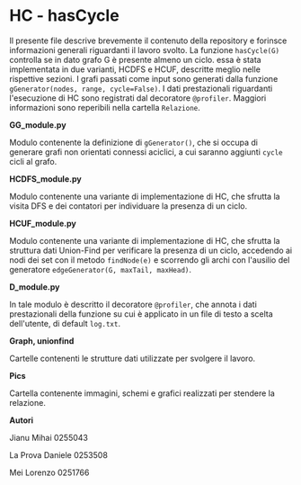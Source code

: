 # HC - hasCycle

Il presente file descrive brevemente il contenuto della repository e forinsce informazioni generali riguardanti il lavoro svolto.
La funzione ``hasCycle(G)`` controlla se in dato grafo G è presente almeno un ciclo. essa è stata implementata in due varianti, HCDFS e HCUF, descritte meglio nelle rispettive sezioni.
I grafi passati come input sono generati dalla funzione ``gGenerator(nodes, range, cycle=False)``. 
I dati prestazionali riguardanti l'esecuzione di HC sono registrati dal decoratore ``@profiler``.
Maggiori informazioni sono reperibili nella cartella ``Relazione``.

**GG_module.py**

Modulo contenente la definizione di ``gGenerator()``, che si occupa di generare grafi non orientati connessi aciclici, a cui saranno aggiunti ``cycle`` cicli al grafo.

**HCDFS_module.py**

Modulo contenente una variante di implementazione di HC, che sfrutta la visita DFS e dei contatori per individuare la presenza di un ciclo.

**HCUF_module.py**

Modulo contenente una variante di implementazione di HC, che sfrutta la struttura dati Union-Find per verificare la presenza di un ciclo, accedendo ai nodi dei set con il metodo ``findNode(e)`` e scorrendo gli archi con l'ausilio del generatore ``edgeGenerator(G, maxTail, maxHead)``.

**D_module.py**

In tale modulo è descritto il decoratore ``@profiler``, che annota i dati prestazionali della funzione su cui è applicato in un file di testo a scelta dell'utente, di default ``log.txt``.

**Graph, unionfind**

Cartelle contenenti le strutture dati utilizzate per svolgere il lavoro.

**Pics**

Cartella contenente immagini, schemi e grafici realizzati per stendere la relazione. 

**Autori**

Jianu    Mihai    0255043

La Prova Daniele  0253508

Mei      Lorenzo  0251766
